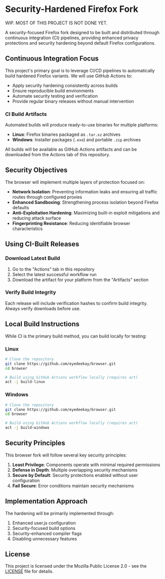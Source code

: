 # Security-Hardened Firefox Fork

WIP. MOST OF THIS PROJECT IS NOT DONE YET.

A security-focused Firefox fork designed to be built and distributed through continuous integration (CI) pipelines, providing enhanced privacy protections and security hardening beyond default Firefox configurations.

## Continuous Integration Focus

This project's primary goal is to leverage CI/CD pipelines to automatically build hardened Firefox variants. We will use GitHub Actions to:

- Apply security hardening consistently across builds
- Ensure reproducible build environments
- Automate security testing and verification
- Provide regular binary releases without manual intervention

### CI Build Artifacts

Automated builds will produce ready-to-use binaries for multiple platforms:

- **Linux**: Firefox binaries packaged as `.tar.xz` archives
- **Windows**: Installer packages (`.exe`) and portable `.zip` archives

All builds will be available as GitHub Actions artifacts and can be downloaded from the Actions tab of this repository.

## Security Objectives

The browser will implement multiple layers of protection focused on:

- **Network Isolation**: Preventing information leaks and ensuring all traffic routes through configured proxies
- **Enhanced Sandboxing**: Strengthening process isolation beyond Firefox defaults
- **Anti-Exploitation Hardening**: Maximizing built-in exploit mitigations and reducing attack surface
- **Fingerprinting Resistance**: Reducing identifiable browser characteristics

## Using CI-Built Releases

### Download Latest Build

1. Go to the "Actions" tab in this repository
2. Select the latest successful workflow run
3. Download the artifact for your platform from the "Artifacts" section

### Verify Build Integrity

Each release will include verification hashes to confirm build integrity. Always verify downloads before use.

## Local Build Instructions

While CI is the primary build method, you can build locally for testing:

### Linux

```bash
# Clone the repository
git clone https://github.com/eyedeekay/browser.git
cd browser

# Build using GitHub Actions workflow locally (requires act)
act -j build-linux
```

### Windows

```bash
# Clone the repository
git clone https://github.com/eyedeekay/browser.git
cd browser

# Build using GitHub Actions workflow locally (requires act)
act -j build-windows
```

## Security Principles

This browser fork will follow several key security principles:

1. **Least Privilege**: Components operate with minimal required permissions
2. **Defense in Depth**: Multiple overlapping security mechanisms
3. **Secure by Default**: Security protections enabled without user configuration
4. **Fail Secure**: Error conditions maintain security mechanisms

## Implementation Approach

The hardening will be primarily implemented through:

1. Enhanced user.js configuration
2. Security-focused build options
3. Security-enhanced compiler flags
4. Disabling unnecessary features

## License

This project is licensed under the Mozilla Public License 2.0 - see the [LICENSE](LICENSE) file for details.
